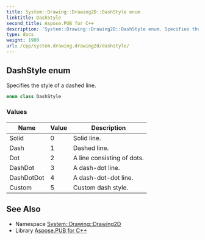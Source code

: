 ```yaml
---
title: System::Drawing::Drawing2D::DashStyle enum
linktitle: DashStyle
second_title: Aspose.PUB for C++
description: 'System::Drawing::Drawing2D::DashStyle enum. Specifies the style of a dashed line in C++.'
type: docs
weight: 1900
url: /cpp/system.drawing.drawing2d/dashstyle/
---
```

## DashStyle enum


Specifies the style of a dashed line.

```cpp
enum class DashStyle
```

### Values

| Name | Value | Description |
| --- | --- | --- |
| Solid | 0 | Solid line. |
| Dash | 1 | Dashed line. |
| Dot | 2 | A line consisting of dots. |
| DashDot | 3 | A dash-dot line. |
| DashDotDot | 4 | A dash-dot-dot line. |
| Custom | 5 | Custom dash style. |

## See Also

* Namespace [System::Drawing::Drawing2D](../)
* Library [Aspose.PUB for C++](../../)
